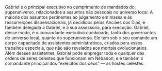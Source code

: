 ﻿Gabriel é o principal executivo no cumprimento de mandados do superuniverso, relacionados a assuntos não pessoais no universo local. A maioria dos assuntos pertinentes ao julgamento em massa e às ressurreições dispensacionais, já decididos pelos Anciães dos Dias, é também delegada a Gabriel, e à sua assessoria, para execução. Gabriel, desse modo, é o comandante executivo combinado, tanto dos governantes do universo local, quanto do superuniverso. Ele tem sob o seu comando um corpo capacitado de assistentes administrativos, criados para esses trabalhos especiais, que não são revelados aos mortais evolucionários. Além desses assistentes, Gabriel pode empregar toda e qualquer das ordens de seres celestes que funcionam em Nébadon; e é também o comandante principal dos “exércitos dos céus” — as hostes celestes.